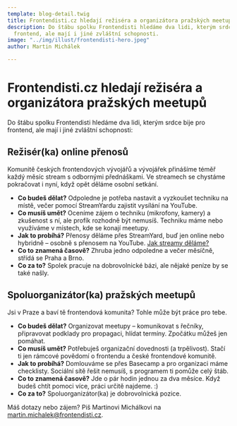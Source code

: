 ```yaml
---
template: blog-detail.twig
title: Frontendisti.cz hledají režiséra a organizátora pražských meetupů
description: Do štábu spolku Frontendisti hledáme dva lidi, kterým srdce bije pro
  frontend, ale mají i jiné zvláštní schopnosti.
image: "../img/illust/frontendisti-hero.jpeg"
author: Martin Michálek

---
```

# **Frontendisti.cz hledají režiséra a organizátora pražských meetupů**

Do štábu spolku Frontendisti hledáme dva lidi, kterým srdce bije pro frontend, ale mají i jiné zvláštní schopnosti:

## **Režisér(ka) online přenosů**

Komunitě českých frontendových vývojářů a vývojářek přinášíme téměř každý měsíc stream s odbornými přednáškami. Ve streamech se chystáme pokračovat i nyní, když opět děláme osobní setkání.

* **Co budeš dělat?** Odpoledne je potřeba nastavit a vyzkoušet techniku na místě, večer pomocí StreamYardu zajistit vysílání na YouTube.
* **Co musíš umět?** Oceníme zájem o techniku (mikrofony, kamery) a zkušenost s ní, ale profík rozhodně být nemusíš. Techniku máme nebo využíváme v místech, kde se konají meetupy.
* **Jak to probíhá?** Přenosy děláme přes StreamYard, buď jen online nebo hybridně – osobně s přenosem na YouTube. [Jak streamy děláme?](https://frontendisti.cz/blog/jak-ve-frontendisti.cz-delame-online-meetupy-na-youtube-hardware-software-a-zkusenosti.html)
* **Co to znamená časově?** Zhruba jedno odpoledne a večer měsíčně, střídá se Praha a Brno.
* **Co za to?** Spolek pracuje na dobrovolnické bázi, ale nějaké peníze by se také našly.

## **Spoluorganizátor(ka) pražských meetupů**

Jsi v Praze a baví tě frontendová komunita? Tohle může být práce pro tebe.

* **Co budeš dělat?** Organizovat meetupy – komunikovat s řečníky, připravovat podklady pro propagaci, hlídat termíny. Zpočátku můžeš jen pomáhat.
* **Co musíš umět?** Potřebuješ organizační dovednosti (a trpělivost). Stačí ti jen rámcové povědomí o frontendu a české frontendové komunitě.
* **Jak to probíhá?** Domlouváme se přes Basecamp a pro organizaci máme checklisty. Sociální sítě řešit nemusíš, s programem ti pomůže celý štáb.
* **Co to znamená časově?** Jde o pár hodin jednou za dva měsíce. Když budeš chtít pomoci více, práci určitě najdeme. :)
* **Co za to?** Spoluorganizátor(ka) je dobrovolnická pozice.

Máš dotazy nebo zájem? Piš Martinovi Michálkovi na [martin.michalek@frontendisti.cz](mailto:martin.michalek@frontendisti.cz).